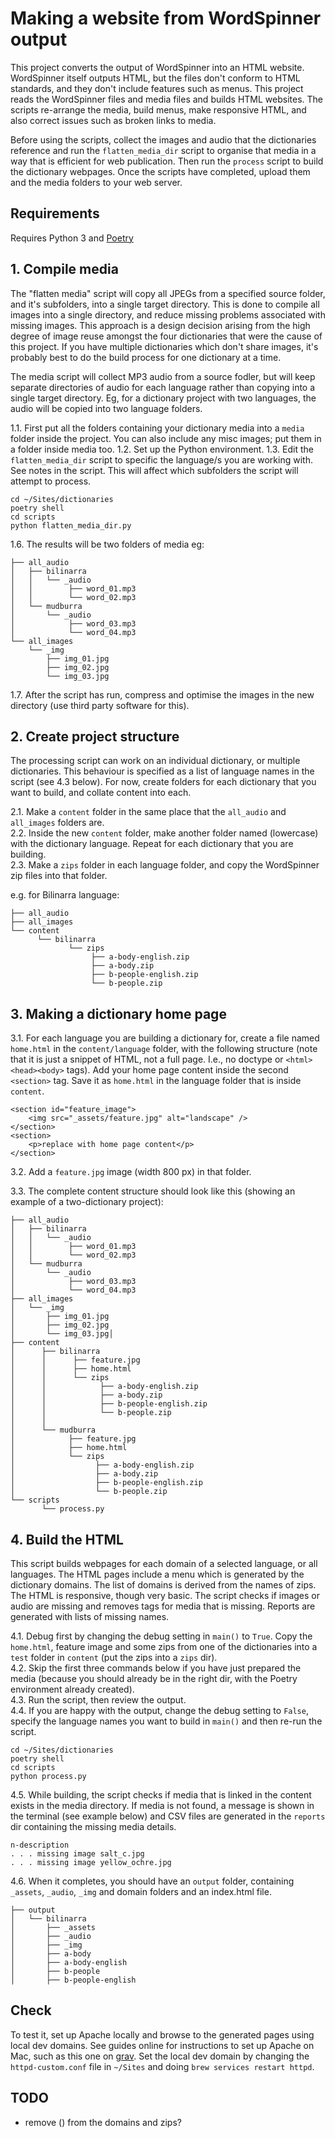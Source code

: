 # Making a website from WordSpinner output

This project converts the output of WordSpinner into an HTML website. WordSpinner itself outputs HTML, but the files don't conform to HTML standards, and they don't include features such as menus. This project reads the WordSpinner files and media files and builds HTML websites. The scripts re-arrange the media, build menus, make responsive HTML, and also correct issues such as broken links to media.

Before using the scripts, collect the images and audio that the dictionaries reference and run the `flatten_media_dir` script to organise that media in a way that is efficient for web publication. Then run the `process` script to build the dictionary webpages. Once the scripts have completed, upload them and the media folders to your web server.


## Requirements

Requires Python 3 and [Poetry](https://python-poetry.org/docs/)


## 1. Compile media

The "flatten media" script will copy all JPEGs from a specified source folder, and it's subfolders, into a single target directory. This is done to compile all images into a single directory, and reduce missing problems associated with missing images. This approach is a design decision arising from the high degree of image reuse amongst the four dictionaries that were the cause of this project. If you have multiple dictionaries which don't share images, it's probably best to do the build process for one dictionary at a time.    

The media script will collect MP3 audio from a source fodler, but will keep separate directories of audio for each language rather than copying into a single target directory. Eg, for a dictionary project with two languages, the audio will be copied into two language folders.


1.1. First put all the folders containing your dictionary media into a `media` folder inside the project. You can also include any misc images; put them in a folder inside media too. 
1.2. Set up the Python environment. 
1.3. Edit the `flatten_media_dir` script to specific the language/s you are working with. See notes in the script. This will affect which subfolders the script will attempt to process.    

```
cd ~/Sites/dictionaries
poetry shell
cd scripts
python flatten_media_dir.py
```

1.6. The results will be two folders of media eg:
```shell
├── all_audio
│   ├── bilinarra
│   │   └── _audio
│   │        ├── word_01.mp3
│   │        └── word_02.mp3
│   └── mudburra
│       └── _audio
│            ├── word_03.mp3
│            └── word_04.mp3
└── all_images
    └── _img
        ├── img_01.jpg
        ├── img_02.jpg
        └── img_03.jpg
```


1.7. After the script has run, compress and optimise the images in the new directory (use third party software for this).


## 2. Create project structure

The processing script can work on an individual dictionary, or multiple dictionaries. This behaviour is specified as a list of language names in the script (see 4.3 below). For now, create folders for each dictionary that you want to build, and collate content into each.

2.1. Make a `content` folder in the same place that the `all_audio` and `all_images` folders are.   
2.2. Inside the new `content` folder, make another folder named (lowercase) with the dictionary language. Repeat for each dictionary that you are building.  
2.3. Make a `zips` folder in each language folder, and copy the WordSpinner zip files into that folder.  

e.g. for Bilinarra language:

```shell
├── all_audio
├── all_images
└── content
      └── bilinarra
             └── zips
                  ├── a-body-english.zip
                  ├── a-body.zip
                  ├── b-people-english.zip
                  └── b-people.zip
```

## 3. Making a dictionary home page

3.1. For each language you are building a dictionary for, create a file named `home.html` in the `content/language` folder, with the following structure (note that it is just a snippet of HTML, not a full page. I.e., no doctype or `<html><head><body>` tags). Add your home page content inside the second `<section>` tag. Save it as `home.html` in the language folder that is inside `content`. 

```
<section id="feature_image">
    <img src="_assets/feature.jpg" alt="landscape" />
</section>
<section>
    <p>replace with home page content</p>
</section>
```

3.2. Add a `feature.jpg` image (width 800 px) in that folder.

3.3. The complete content structure should look like this (showing an example of a two-dictionary project):
```  
├── all_audio
│   ├── bilinarra
│   │   └── _audio
│   │        ├── word_01.mp3
│   │        └── word_02.mp3
│   └── mudburra
│       └── _audio
│            ├── word_03.mp3
│            └── word_04.mp3
├── all_images
│   └── _img
│       ├── img_01.jpg
│       ├── img_02.jpg
│       └── img_03.jpg│
├── content
│      ├── bilinarra
│      │      ├── feature.jpg
│      │      ├── home.html
│      │      └── zips
│      │            ├── a-body-english.zip
│      │            ├── a-body.zip
│      │            ├── b-people-english.zip
│      │            └── b-people.zip
│      │
│      └── mudburra
│            ├── feature.jpg
│            ├── home.html
│            └── zips
│                  ├── a-body-english.zip
│                  ├── a-body.zip
│                  ├── b-people-english.zip
│                  └── b-people.zip   
└── scripts
       └── process.py

```

## 4. Build the HTML

This script builds webpages for each domain of a selected language, or all languages. The HTML pages include a menu which is generated by the dictionary domains. The list of domains is derived from the names of zips. The HTML is responsive, though very basic. The script checks if images or audio are missing and removes tags for media that is missing. Reports are generated with lists of missing names.

4.1. Debug first by changing the debug setting in `main()` to `True`. Copy the `home.html`, feature image and some zips from one of the dictionaries into a `test` folder in `content` (put the zips into a `zips` dir).   
4.2. Skip the first three commands below if you have just prepared the media (because you should already be in the right dir, with the Poetry environment already created).  
4.3. Run the script, then review the output.   
4.4. If you are happy with the output, change the debug setting to `False`, specify the language names you want to build in `main()` and then re-run the script. 

```
cd ~/Sites/dictionaries
poetry shell
cd scripts
python process.py
```

4.5. While building, the script checks if media that is linked in the content exists in the media directory. If media is not found, a message is shown in the terminal (see example below) and CSV files are generated in the `reports` dir containing the missing media details.

```shell
n-description
. . . missing image salt_c.jpg
. . . missing image yellow_ochre.jpg
```

4.6. When it completes, you should have an `output` folder, containing `_assets`, `_audio`, `_img` and domain folders and an index.html file.

```shell
├── output
│   └── bilinarra
│       ├── _assets
│       ├── _audio
│       ├── _img
│       ├── a-body
│       ├── a-body-english
│       ├── b-people
│       ├── b-people-english
```



## Check

To test it, set up Apache locally and browse to the generated pages using local dev domains. See guides online for instructions to set up Apache on Mac, such as this one on [grav](https://getgrav.org/blog/macos-monterey-apache-mysql-vhost-apc). Set the local dev domain by changing the `httpd-custom.conf` file in `~/Sites` and doing `brew services restart httpd`. 



## TODO

- remove () from the domains and zips?
